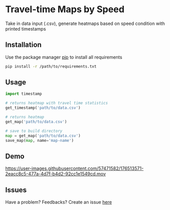 # Travel-time Maps by Speed

Take in data input (.csv), generate heatmaps based on speed condition with printed timestamps

## Installation

Use the package manager [pip](https://pip.pypa.io/en/stable/) to install all requirements

```bash
pip install -r /path/to/requirements.txt
```

## Usage

```python
import timestamp

# returns heatmap with travel time statistics
get_timestamp('path/to/data.csv')

# returns heatmap
get_map('path/to/data.csv')

# save to build directory
map = get_map('path/to/data.csv')
save_map(map, name='map-name')
```
## Demo



https://user-images.githubusercontent.com/57471582/176513571-2eacc8c5-477a-4d7f-b4d2-92cc1e1549cd.mov



## Issues

Have a problem? Feedbacks? Create an issue [here](https://github.com/nguyen-huong/traveltime/issues)


